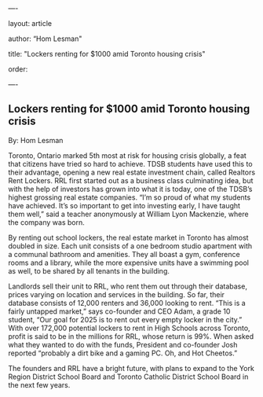 —-

layout: article

author: “Hom Lesman"

title: "Lockers renting for $1000 amid Toronto housing crisis"

order: 

—-

**Lockers renting for $1000 amid Toronto housing crisis**
---------------------------------------------------------

By: Hom Lesman

Toronto, Ontario marked 5th most at risk for housing crisis globally, a feat that citizens have tried so hard to achieve. TDSB students have used this to their advantage, opening a new real estate investment chain, called Realtors Rent Lockers. RRL first started out as a business class culminating idea, but with the help of investors has grown into what it is today, one of the TDSB’s highest grossing real estate companies. “I’m so proud of what my students have achieved. It’s so important to get into investing early, I have taught them well,” said a teacher anonymously at William Lyon Mackenzie, where the company was born. 

By renting out school lockers, the real estate market in Toronto has almost doubled in size. Each unit consists of a one bedroom studio apartment with a communal bathroom and amenities. They all boast a gym, conference rooms and a library, while the more expensive units have a swimming pool as well, to be shared by all tenants in the building. 

Landlords sell their unit to RRL, who rent them out through their database, prices varying on location and services in the building. So far, their database consists of 12,000 renters and 36,000 looking to rent. “This is a fairly untapped market,” says co-founder and CEO Adam, a grade 10 student, “Our goal for 2025 is to rent out every empty locker in the city.” With over 172,000 potential lockers to rent in High Schools across Toronto, profit is said to be in the millions for RRL, whose return is 99%. When asked what they wanted to do with the funds, President and co-founder Josh reported “probably a dirt bike and a gaming PC. Oh, and Hot Cheetos.” 

The founders and RRL have a bright future, with plans to expand to the York Region District School Board and Toronto Catholic District School Board in the next few years.